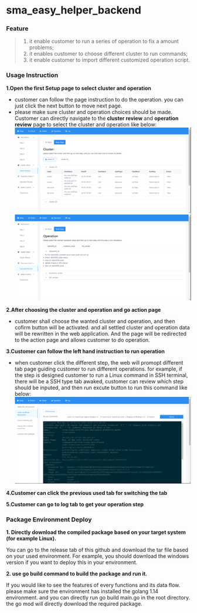 # sma_easy_helper_backend ##
### Feature ###
>
>1. it enable customer to run a series of operation to fix a amount problems;
>2. it enables customer to choose different cluster to run commands;
>3. it enable customer to import different customized operation script.
### Usage Instruction ###
>
**1.Open the first Setup page to select cluster and operation**
* customer can follow the page instruction to do the operation. you can just click the next button to move next page.
* please make sure cluster and operation choices should be made. Customer can directly navigate to the **cluster review** and **operation review** page to select the cluster and operation like below:
![cluster review page](md_img/cluster_review.PNG)
![operation review page](md_img/operation_review.PNG)
>
**2.After choosing the cluster and operation and go action page**
* customer shall choose the wanted cluster and operation, and then cofirm button will be activated. and all settled cluster and operation data will be rewritten in the web application. And the page will be redirected to the action page and allows customer to do operation.
>
**3.Customer can follow the left hand instruction to run operation**
* when customer click the different step, the web will promopt different tab page guiding customer to run different operations. for example, if the step is designed customer to run a Linux command in SSH terminal, there will be a SSH type tab awaked, customer can review which step should be inputed, and then run excute button to run this command like below:
![SSH Tab page](md_img/SSH_tab.PNG)
>
**4.Customer can click the previous used tab for switching the tab**
>
**5.Customer can go to log tab to get your operation step**
### Package Environment Deploy ###
**1. Directly download the compiled package based on your target system (for example Linux).**
>
You can go to the release tab of this github and download the tar file based on your used environment. For example, you should download the
windows version if you want to deploy this in your environment.
> 
**2. use go build command to build the package and run it.**
>
If you would like to see the features of every functions and its data flow. please make sure the environment has installed
the golang 1.14 environment. and you can directly run go build main.go in the root directory. the go mod will directly download
the required package.
>